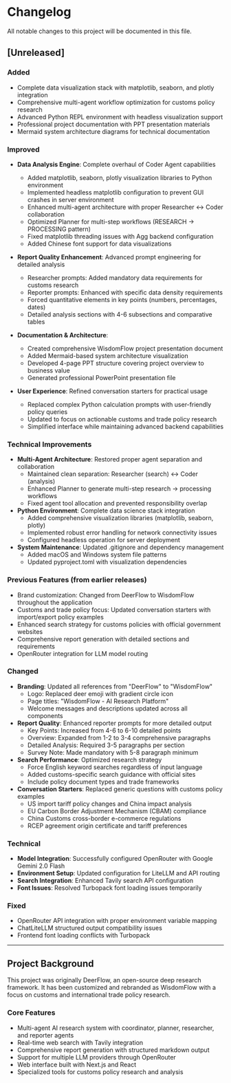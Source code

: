 # Changelog

All notable changes to this project will be documented in this file.

## [Unreleased]

### Added
- Complete data visualization stack with matplotlib, seaborn, and plotly integration
- Comprehensive multi-agent workflow optimization for customs policy research
- Advanced Python REPL environment with headless visualization support
- Professional project documentation with PPT presentation materials
- Mermaid system architecture diagrams for technical documentation

### Improved
- **Data Analysis Engine**: Complete overhaul of Coder Agent capabilities
  - Added matplotlib, seaborn, plotly visualization libraries to Python environment
  - Implemented headless matplotlib configuration to prevent GUI crashes in server environment
  - Enhanced multi-agent architecture with proper Researcher ↔ Coder collaboration
  - Optimized Planner for multi-step workflows (RESEARCH → PROCESSING pattern)
  - Fixed matplotlib threading issues with Agg backend configuration
  - Added Chinese font support for data visualizations
- **Report Quality Enhancement**: Advanced prompt engineering for detailed analysis
  - Researcher prompts: Added mandatory data requirements for customs research
  - Reporter prompts: Enhanced with specific data density requirements
  - Forced quantitative elements in key points (numbers, percentages, dates)
  - Detailed analysis sections with 4-6 subsections and comparative tables
- **Documentation & Architecture**: 
  - Created comprehensive WisdomFlow project presentation document
  - Added Mermaid-based system architecture visualization
  - Developed 4-page PPT structure covering project overview to business value
  - Generated professional PowerPoint presentation file

- **User Experience**: Refined conversation starters for practical usage
  - Replaced complex Python calculation prompts with user-friendly policy queries
  - Updated to focus on actionable customs and trade policy research
  - Simplified interface while maintaining advanced backend capabilities

### Technical Improvements
- **Multi-Agent Architecture**: Restored proper agent separation and collaboration
  - Maintained clean separation: Researcher (search) ↔ Coder (analysis)
  - Enhanced Planner to generate multi-step research → processing workflows
  - Fixed agent tool allocation and prevented responsibility overlap
- **Python Environment**: Complete data science stack integration
  - Added comprehensive visualization libraries (matplotlib, seaborn, plotly)
  - Implemented robust error handling for network connectivity issues
  - Configured headless operation for server deployment
- **System Maintenance**: Updated .gitignore and dependency management
  - Added macOS and Windows system file patterns
  - Updated pyproject.toml with visualization dependencies

### Previous Features (from earlier releases)
- Brand customization: Changed from DeerFlow to WisdomFlow throughout the application
- Customs and trade policy focus: Updated conversation starters with import/export policy examples
- Enhanced search strategy for customs policies with official government websites
- Comprehensive report generation with detailed sections and requirements
- OpenRouter integration for LLM model routing

### Changed
- **Branding**: Updated all references from "DeerFlow" to "WisdomFlow"
  - Logo: Replaced deer emoji with gradient circle icon
  - Page titles: "WisdomFlow - AI Research Platform"
  - Welcome messages and descriptions updated across all components
- **Report Quality**: Enhanced reporter prompts for more detailed output
  - Key Points: Increased from 4-6 to 6-10 detailed points
  - Overview: Expanded from 1-2 to 3-4 comprehensive paragraphs
  - Detailed Analysis: Required 3-5 paragraphs per section
  - Survey Note: Made mandatory with 5-8 paragraph minimum
- **Search Performance**: Optimized research strategy
  - Force English keyword searches regardless of input language
  - Added customs-specific search guidance with official sites
  - Include policy document types and trade frameworks
- **Conversation Starters**: Replaced generic questions with customs policy examples
  - US import tariff policy changes and China impact analysis
  - EU Carbon Border Adjustment Mechanism (CBAM) compliance
  - China Customs cross-border e-commerce regulations
  - RCEP agreement origin certificate and tariff preferences

### Technical
- **Model Integration**: Successfully configured OpenRouter with Google Gemini 2.0 Flash
- **Environment Setup**: Updated configuration for LiteLLM and API routing
- **Search Integration**: Enhanced Tavily search API configuration
- **Font Issues**: Resolved Turbopack font loading issues temporarily

### Fixed
- OpenRouter API integration with proper environment variable mapping
- ChatLiteLLM structured output compatibility issues
- Frontend font loading conflicts with Turbopack

---

## Project Background

This project was originally DeerFlow, an open-source deep research framework. It has been customized and rebranded as WisdomFlow with a focus on customs and international trade policy research.

### Core Features
- Multi-agent AI research system with coordinator, planner, researcher, and reporter agents
- Real-time web search with Tavily integration
- Comprehensive report generation with structured markdown output
- Support for multiple LLM providers through OpenRouter
- Web interface built with Next.js and React
- Specialized tools for customs policy research and analysis